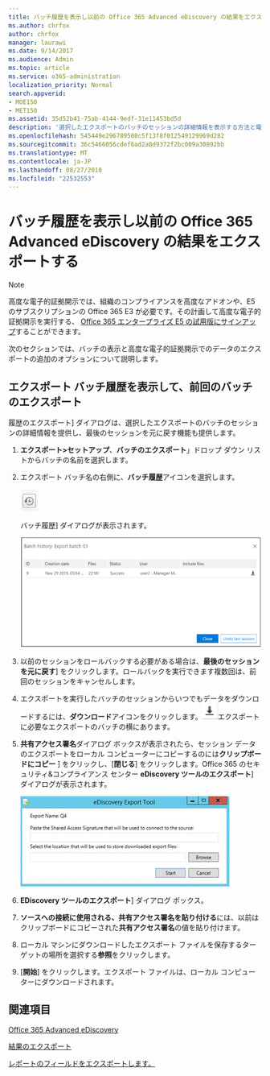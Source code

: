```yaml
---
title: バッチ履歴を表示し以前の Office 365 Advanced eDiscovery の結果をエクスポートする
ms.author: chrfox
author: chrfox
manager: laurawi
ms.date: 9/14/2017
ms.audience: Admin
ms.topic: article
ms.service: o365-administration
localization_priority: Normal
search.appverid:
- MOE150
- MET150
ms.assetid: 35d52b41-75ab-4144-9edf-31e11453bd5d
description: '選択したエクスポートのバッチのセッションの詳細情報を表示する方法と電子的証拠開示の Office 365 の詳細設定の最後のエクスポート ・ セッションを元に戻す方法について説明します。  '
ms.openlocfilehash: 545449e296789508c5f13f8f012549129969d282
ms.sourcegitcommit: 36c5466056cdef6ad2a8d9372f2bc009a30892bb
ms.translationtype: MT
ms.contentlocale: ja-JP
ms.lasthandoff: 08/27/2018
ms.locfileid: "22532553"
---
```

# <a name="view-batch-history-and-export-past-results-in-office-365-advanced-ediscovery"></a>バッチ履歴を表示し以前の Office 365 Advanced eDiscovery の結果をエクスポートする

> [!NOTE]
> 高度な電子的証拠開示では、組織のコンプライアンスを高度なアドオンや、E5 のサブスクリプションの Office 365 E3 が必要です。その計画して高度な電子的証拠開示を実行する、 [Office 365 エンタープライズ E5 の試用版にサインアップ](https://go.microsoft.com/fwlink/p/?LinkID=698279)することができます。 
  
次のセクションでは、バッチの表示と高度な電子的証拠開示でのデータのエクスポートの追加のオプションについて説明します。 
  
## <a name="viewing-export-batch-history-and-exporting-previous-batches"></a>エクスポート バッチ履歴を表示して、前回のバッチのエクスポート

履歴のエクスポート] ダイアログは、選択したエクスポートのバッチのセッションの詳細情報を提供し、最後のセッションを元に戻す機能も提供します。
  
1. **エクスポート\>セットアップ**、**バッチのエクスポート**」ドロップ ダウン リストからバッチの名前を選択します。 
    
2. エクスポート バッチ名の右側に、**バッチ履歴**アイコンを選択します。 
    
    ![[バッチ履歴のエクスポート] アイコン](media/a14f6ef9-0c3c-4851-b65d-9380f2d8a38a.gif)
  
    バッチ履歴] ダイアログが表示されます。
    
    ![バッチ履歴のエクスポート](media/04c5b75c-348c-491d-b4fe-716659333890.png)
  
3. 以前のセッションをロールバックする必要がある場合は、**最後のセッションを元に戻す**] をクリックします。ロールバックを実行できます複数回は、前回のセッションをキャンセルします。
    
4. エクスポートを実行したバッチのセッションからいつでもデータをダウンロードするには、**ダウンロード**アイコンをクリックします。![エクスポート バッチ履歴のダウンロード アイコン](media/de69b920-a6ac-4ddb-b93e-e1cc5888e6c4.gif)エクスポートに必要なエクスポートのバッチの横にあります。 
    
5. **共有アクセス署名**ダイアログ ボックスが表示されたら、セッション データのエクスポートをローカル コンピューターにコピーするのには**クリップボードにコピー** ] をクリックし、[**閉じる**] をクリックします。Office 365 のセキュリティ&amp;コンプライアンス センター **eDiscovery ツールのエクスポート**] ダイアログが表示されます。 
    
    ![[電子情報開示のエクスポート] ダイアログボックス](media/01f79d2d-6da0-45e6-9c6f-ab12347572cb.gif)
  
6. **EDiscovery ツールのエクスポート**] ダイアログ ボックス。 
    
1. **ソースへの接続に使用される、共有アクセス署名を貼り付ける**には、以前はクリップボードにコピーされた**共有アクセス署名**の値を貼り付けます。 
    
2. ローカル マシンにダウンロードしたエクスポート ファイルを保存するターゲットの場所を選択する**参照**をクリックします。 
    
3. [**開始**] をクリックします。エクスポート ファイルは、ローカル コンピューターにダウンロードされます。 
    
## <a name="see-also"></a>関連項目

[Office 365 Advanced eDiscovery](office-365-advanced-ediscovery.md)
  
[結果のエクスポート](export-results-in-advanced-ediscovery.md)

[レポートのフィールドをエクスポートします。](export-report-fields-in-advanced-ediscovery.md)

